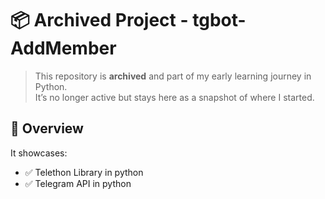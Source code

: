 # 📦 Archived Project - tgbot-AddMember

> This repository is **archived** and part of my early learning journey in Python.  
> It’s no longer active but stays here as a snapshot of where I started.

## 🚀 Overview
It showcases:
- ✅ Telethon Library in python
- ✅ Telegram API in python
